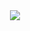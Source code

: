 <!-- ### Hi there 👋 -->

<div id="header" align="center">
  <!-- <img align="center" src="https://github-readme-stats.vercel.app/api?username=andrejustinnn&count_private=true&show_icons=true&theme=dark" /> -->
  <img align="center" src="http://github-readme-streak-stats.herokuapp.com?user=andrejustinnn&theme=light&background=ffffff" />
</div>


<!--
**andrejustinnn/andrejustinnn** is a ✨ _special_ ✨ repository because its `README.md` (this file) appears on your GitHub profile.

Here are some ideas to get you started:

- 🔭 I’m currently working on Avian Brands
- 🌱 I’m currently learning ...
- 👯 I’m looking to collaborate on ...
- 🤔 I’m looking for help with ...
- 💬 Ask me about ...
- 📫 How to reach me: ...
- 😄 Pronouns: ...
- ⚡ Fun fact: ...
-->
